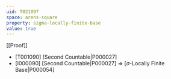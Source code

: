 ```yaml
---
uid: T021097
space: arens-square
property: sigma-locally-finite-base
value: true
---
```

[[Proof]]

* [T001090] [Second Countable|P000027]
* [I000090] [Second Countable|P000027] => [$\sigma$-Locally Finite Base|P000054]

